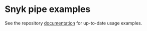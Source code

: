 # Snyk pipe examples

See the repository [documentation](https://bitbucket.org/snyk/snyk-scan/src/develop/README.md) for up-to-date usage examples.
